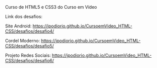 Curso de HTML5 e CSS3 do Curso em Vídeo

Link dos desafios:

Site Android: https://jpodiorio.github.io/CursoemVideo_HTML-CSS/desafios/desafio4/

Cordel Moderno: https://jpodiorio.github.io/CursoemVideo_HTML-CSS/desafios/desafio5/

Projeto Redes Sociais: https://jpodiorio.github.io/CursoemVideo_HTML-CSS/desafios/desafio6/
